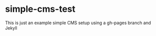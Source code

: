 simple-cms-test
===============

This is just an example simple CMS setup using a gh-pages branch and Jekyll

